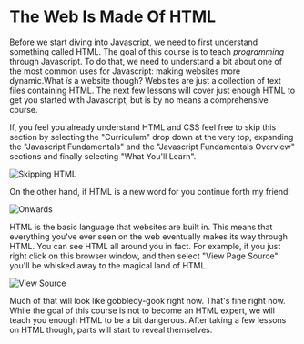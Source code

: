 # The Web Is Made Of HTML

Before we start diving into Javascript, we need to first understand something called HTML. The goal of this course is to teach _programming_ through Javascript. To do that, we need to understand a bit about one of the most common uses for Javascript: making websites more dynamic.What _is_ a website though? Websites are just a collection of text files containing HTML. The next few lessons will cover just enough HTML to get you started with Javascript, but is by no means a comprehensive course. 

If, you feel you already understand HTML and CSS feel free to skip this section by selecting the "Curriculum" drop down at the very top, expanding the "Javascript Fundamentals" and the "Javascript Fundamentals Overview" sections and finally selecting "What You'll Learn".

![Skipping HTML](https://curriculum-content.s3.amazonaws.com/web-development/skipHTML.gif)

On the other hand, if HTML is a new word for you continue forth my friend! 

![Onwards](https://web-dev-readme-photos.s3.amazonaws.com/js/onwards.gif)

HTML is the basic language that websites are built in. This means that everything you've ever seen on the web eventually makes its way through HTML. You can see HTML all around you in fact. For example, if you just right click on this browser window, and then select "View Page Source" you'll be whisked away to the magical land of HTML. 

![View Source](http://web-dev-readme-photos.s3.amazonaws.com/js/web-is-html-view-source.png)

Much of that will look like gobbledy-gook right now. That's fine right now. While the goal of this course is not to become an HTML expert, we will teach you enough HTML to be a bit dangerous. After taking a few lessons on HTML though, parts will start to reveal themselves. 
